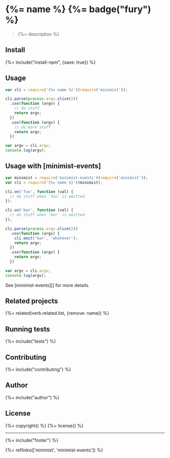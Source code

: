 # {%= name %} {%= badge("fury") %}

> {%= description %}

## Install
{%= include("install-npm", {save: true}) %}

## Usage

```js
var cli = require('{%= name %}')(require('minimist'));

cli.parse(process.argv.slice(2))
  .use(function (argv) {
    // do stuff
    return argv;
  })
  .use(function (argv) {
    // do more stuff
    return argv;
  })

var argv = cli.argv;
console.log(argv);
```

## Usage with [minimist-events]

```js
var minimist = require('minimist-events')(require('minimist'));
var cli = require('{%= name %}')(minimist);

cli.on('foo', function (val) {
  // do stuff when 'foo' is emitted
});

cli.on('bar', function (val) {
  // do stuff when 'bar' is emitted
});

cli.parse(process.argv.slice(2))
  .use(function (argv) {
    cli.emit('bar', 'whatever');
    return argv;
  })
  .use(function (argv) {
    return argv;
  })

var argv = cli.argv;
console.log(argv);
```

See [minimist-events][] for more details.

## Related projects
{%= related(verb.related.list, {remove: name}) %}  

## Running tests
{%= include("tests") %}

## Contributing
{%= include("contributing") %}

## Author
{%= include("author") %}

## License
{%= copyright() %}
{%= license() %}

***

{%= include("footer") %}

{%= reflinks(['minimist', 'minimist-events']) %}